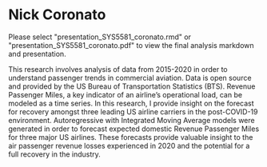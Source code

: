 # Nick Coronato

Please select "presentation_SYS5581_coronato.rmd" or "presentation_SYS5581_coronato.pdf" to view the final analysis markdown and presentation.

This research involves analysis of data from 2015-2020 in order to understand passenger
trends in commercial aviation. Data is open source and provided by the US Bureau of Transportation
Statistics (BTS). Revenue Passenger Miles, a key indicator of an airline’s operational
load, can be modeled as a time series. In this research, I provide insight on the forecast for
recovery amongst three leading US airline carriers in the post-COVID-19 environment. Autoregressive
with Integrated Moving Average models were generated in order to forecast expected
domestic Revenue Passenger Miles for three major US airlines. These forecasts provide valuable
insight to the air passenger revenue losses experienced in 2020 and the potential for a full
recovery in the industry.
